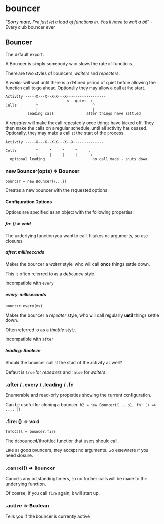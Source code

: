 # bouncer

_"Sorry mate, I've just let a load of functions in. You'll have to wait a bit"_ - Every club bouncer ever.

## Bouncer

The default export.

A Bouncer is simply somebody who slows the rate of functions.

There are two styles of bouncers, _waiters_ and _repeaters_.

A _waiter_ will wait until there is a defined period of quiet before allowing the
function call to go ahead. Optionally they may allow a call at the start.
```
Activity -----X---X--X-X---X------------------
                            <---quiet-->
Calls         ^                         ^
              |                         |
          leading call               after things have settled
```

A _repeater_ will make the call repeatedly once things have kicked off.
They then make the calls on a regular schedule, until all activity has ceased.
Optionally, they may make a call at the start of the process.
```
Activity -----X---X--X-X---X--X--------------

Calls         ^     ^     ^     ^     .
              |     |     |     |      \
  optional leading                      no call made - shuts down
```

### new Bouncer(opts) => Bouncer
`bouncer = new Bouncer({...})`

Creates a new bouncer with the requested options.

#### Configuration Options

Options are specified as an object with the following properties:

##### fn: () => void

The underlying function you want to call. It takes no arguments, so use closures

##### after: milliseconds

Makes the bouncer a _waiter_ style, who will call **once** things settle down.

This is often referred to as a *debounce* style.

Incompatible with `every`

##### every: milliseconds

`bouncer.every(ms)`

Makes the bouncer a _repeater_ style, who will call regularly **until** things
settle down.

Often referred to as a *throttle* style.

Incompatible with `after`

##### leading: Boolean

Should the bouncer call at the start of the activity as well?

Default is `true` for _repeaters_  and `false` for _waiters_.

### .after / .every / .leading / .fn

Enumerable and read-only properties showing the current configuration.

Can be useful for cloning a bouncer.
`b2 = new Bouncer({ ...b1, fn: () => .... })`

### .fire: () => void
`fnToCall = bouncer.fire`

The debounced/throttled function that users should call.

Like all good bouncers, they accept no arguments.
Go elsewhere if you need closure.

### .cancel() => Bouncer

Cancels any outstanding timers, so no further calls will be made to the
underlying function.

Of course, if you call `fire` again, it will start up.

### .active => Boolean

Tells you if the bouncer is currently active

